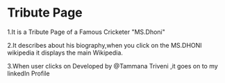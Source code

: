 # Tribute Page


1.It is a Tribute Page of a Famous Cricketer "MS.Dhoni"


2.It describes about his biography,when you click on the MS.DHONI wikipedia it displays the main Wikipedia.


3.When user clicks on Developed by @Tammana Triveni ,it goes on to my linkedIn Profile
